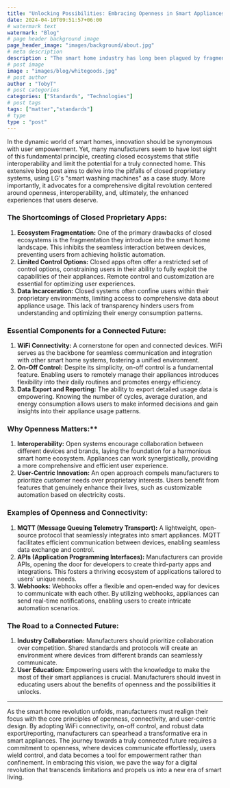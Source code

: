 ```yaml
---
title: "Unlocking Possibilities: Embracing Openness in Smart Appliances"
date: 2024-04-10T09:51:57+06:00
# watermark text
watermark: "Blog"
# page header background image
page_header_image: "images/background/about.jpg"
# meta description
description : "The smart home industry has long been plagued by fragmentation, with devices from different manufacturers often incompatible with each other. This has made it difficult and frustrating for consumers to build a cohesive smart home system.."
# post image
image : "images/blog/whitegoods.jpg"
# post author
author : "TobyT"
# post categories
categories: ["Standards", "Technologies"]
# post tags
tags: ["matter","standards"]
# type
type : "post"
---
```

In the dynamic world of smart homes, innovation should be synonymous with user empowerment. Yet, many manufacturers seem to have lost sight of this fundamental principle, creating closed ecosystems that stifle interoperability and limit the potential for a truly connected home. This extensive blog post aims to delve into the pitfalls of closed proprietary systems, using LG's "smart washing machines" as a case study. More importantly, it advocates for a comprehensive digital revolution centered around openness, interoperability, and, ultimately, the enhanced experiences that users deserve.

### The Shortcomings of Closed Proprietary Apps:

1. **Ecosystem Fragmentation:** One of the primary drawbacks of closed ecosystems is the fragmentation they introduce into the smart home landscape. This inhibits the seamless interaction between devices, preventing users from achieving holistic automation.
2. **Limited Control Options:** Closed apps often offer a restricted set of control options, constraining users in their ability to fully exploit the capabilities of their appliances. Remote control and customization are essential for optimizing user experiences.
3. **Data Incarceration:** Closed systems often confine users within their proprietary environments, limiting access to comprehensive data about appliance usage. This lack of transparency hinders users from understanding and optimizing their energy consumption patterns.

### Essential Components for a Connected Future:

1. **WiFi Connectivity:** A cornerstone for open and connected devices. WiFi serves as the backbone for seamless communication and integration with other smart home systems, fostering a unified environment.
2. **On-Off Control:** Despite its simplicity, on-off control is a fundamental feature. Enabling users to remotely manage their appliances introduces flexibility into their daily routines and promotes energy efficiency.
3. **Data Export and Reporting:** The ability to export detailed usage data is empowering. Knowing the number of cycles, average duration, and energy consumption allows users to make informed decisions and gain insights into their appliance usage patterns.

### Why Openness Matters:**

1. **Interoperability:** Open systems encourage collaboration between different devices and brands, laying the foundation for a harmonious smart home ecosystem. Appliances can work synergistically, providing a more comprehensive and efficient user experience.
2. **User-Centric Innovation:** An open approach compels manufacturers to prioritize customer needs over proprietary interests. Users benefit from features that genuinely enhance their lives, such as customizable automation based on electricity costs.

### Examples of Openness and Connectivity:

1. **MQTT (Message Queuing Telemetry Transport):** A lightweight, open-source protocol that seamlessly integrates into smart appliances. MQTT facilitates efficient communication between devices, enabling seamless data exchange and control.
2. **APIs (Application Programming Interfaces):** Manufacturers can provide APIs, opening the door for developers to create third-party apps and integrations. This fosters a thriving ecosystem of applications tailored to users' unique needs.
3. **Webhooks:** Webhooks offer a flexible and open-ended way for devices to communicate with each other. By utilizing webhooks, appliances can send real-time notifications, enabling users to create intricate automation scenarios.

### The Road to a Connected Future:

1. **Industry Collaboration:** Manufacturers should prioritize collaboration over competition. Shared standards and protocols will create an environment where devices from different brands can seamlessly communicate.
2. **User Education:** Empowering users with the knowledge to make the most of their smart appliances is crucial. Manufacturers should invest in educating users about the benefits of openness and the possibilities it unlocks.
------
As the smart home revolution unfolds, manufacturers must realign their focus with the core principles of openness, connectivity, and user-centric design. By adopting WiFi connectivity, on-off control, and robust data export/reporting, manufacturers can spearhead a transformative era in smart appliances. The journey towards a truly connected future requires a commitment to openness, where devices communicate effortlessly, users wield control, and data becomes a tool for empowerment rather than confinement. In embracing this vision, we pave the way for a digital revolution that transcends limitations and propels us into a new era of smart living.